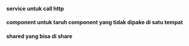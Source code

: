 #### service untuk call http
#### component untuk taruh component yang tidak dipake di satu tempat

#### shared yang bisa di share